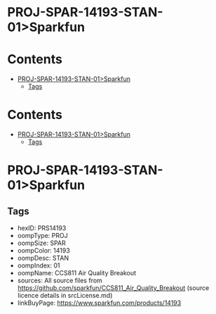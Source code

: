 
PROJ-SPAR-14193-STAN-01>Sparkfun
================================

Contents
========

* [PROJ-SPAR-14193-STAN-01>Sparkfun](#proj-spar-14193-stan-01sparkfun)
	* [Tags](#tags)

Contents
========

* [PROJ-SPAR-14193-STAN-01>Sparkfun](#proj-spar-14193-stan-01sparkfun)
	* [Tags](#tags)

# PROJ-SPAR-14193-STAN-01>Sparkfun

## Tags

- hexID: PRS14193
- oompType: PROJ
- oompSize: SPAR
- oompColor: 14193
- oompDesc: STAN
- oompIndex: 01
- oompName: CCS811 Air Quality Breakout
- sources: All source files from https://github.com/sparkfun/CCS811_Air_Quality_Breakout (source licence details in srcLicense.md)
- linkBuyPage: https://www.sparkfun.com/products/14193
